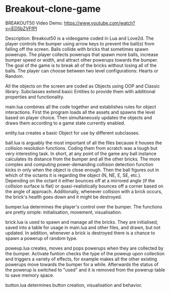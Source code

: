 # Breakout-clone-game

BREAKOUT50
Video Demo: https://www.youtube.com/watch?v=iED5bZVFfPI

Description:
Breakout50 is a videogame coded in Lua and Love2d. The player controls the bumper using arrow keys to prevent the ball(s) from falling off the screen. Balls collide with bricks that sometimes spawn powerups. The player collects powerups that spawn more balls, increase bumper speed or width, and attract other powerups towards the bumper. The goal of the game is to break all of the bricks without losing all of the balls. The player can choose between two level configurations: Hearts or Random.

All the objects on the screen are coded as Objects using OOP and Classic library. Subclasses extend basic Entities to provide them with additional properties and functionality.

main.lua combines all the code together and establishes rules for object interactions. First the program loads all the assets and spawns the level based on player choice. Then simultaneously updates the objects and draws them according to a game state currently enabled.

entity.lua creates a basic Object for use by different subclasses.

ball.lua is arguably the most important of all the files because it houses the collision resolution functions. Coding them from scratch was a tough but very interesting task. In short, at any point of the game any ball instance calculates its distance from the bumper and all the other bricks. The more complex and computing power-demanding collision detection function kicks in only when the object is close enough. Then the ball figures out in which of the octants it is regarding the object (N, NE, E, SE, etc.). Depending on the octant it either bounces off at a mirrored angle (if the collision surface is flat) or quasi-realistically bounces off a corner based on the angle of approach. Additionally, whenever collision with a brick occurs, the brick's health goes down and it might be destroyed.

bumper.lua determines the player's control over the bumper. The functions are pretty simple: initialisation, movement, visualisation.

brick.lua is used to spawn and manage all the bricks. They are initialised, saved into a table for usage in main.lua and other files, and drawn, but not updated. In addition, whenever a brick is destroyed there is a chance to spawn a powerup of random type.

poweup.lua creates, moves and pops powerups when they are collected by the bumper. Activate funtion checks the type of the poweup upon collection and triggers a variety of effects, for example makes all the other existing powerups move towards the bumper for a while. Afterwards the status of the powerup is switched to "used" and it is removed from the powerup table to save memory space.

button.lua determines button creation, visualisation and behavior.

